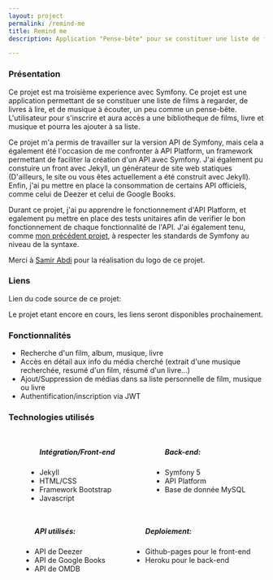 ```yaml
---
layout: project
permalink: /remind-me
title: Remind me
description: Application "Pense-bête" pour se constituer une liste de films à voir, livres à lire et musique à écouter.

---
```


<h3>Présentation</h3>
<p>Ce projet est ma troisième experience avec Symfony. Ce projet est une application permettant de se constituer une liste de films à regarder, de livres à lire, et de musique à écouter, un peu comme un pense-bête. L'utilisateur pour s'inscrire et aura accès a une bibliotheque de films, livre et musique et pourra les ajouter à sa liste.</p>
<p>Ce projet m'a permis de travailler sur la version API de Symfony, mais cela a également été l'occasion de me confronter à API Platform, un framework permettant de faciliter la création d'un API avec Symfony. J'ai également pu constuire un front avec Jekyll, un générateur de site web statiques (D'ailleurs, le site ou vous êtes actuellement a été construit avec Jekyll). Enfin, j'ai pu mettre en place la consommation de certains API officiels, comme celui de Deezer et celui de Google Books.</p>
<p>Durant ce projet, j'ai pu apprendre le fonctionnement d'API Platform, et egalement pu mettre en place des tests unitaires afin de verifier le bon fonctionnement de chaque fonctionnalité de l'API. J'ai également tenu, comme <a href="/quiver"> mon précédent projet</a>, à respecter les standards de Symfony au niveau de la syntaxe.</p>
<p>Merci à <a target="_blank" href="https://www.behance.net/samitcourt5917">Samir Abdi</a> pour la réalisation du logo de ce projet.</p>
<h3>Liens</h3>
<p>Lien du code source de ce projet:</p>
<p>Le projet etant encore en cours, les liens seront disponibles prochainement.</p>
<!-- <ul>
    <li>
        <p><i class="icon solid fa-desktop"></i>  Partie front-end : <a href="https://github.com/AlexandreRavichandran/Remind-me-frontend" target="_blank" class="icon brands fa-github"><span class="label">Github</span></a></p>
    </li>
    <li>
        <p><i class="icon solid fa-server"></i> Partie back-end : <a href="https://github.com/AlexandreRavichandran/Remind-me-backend" target="_blank" class="icon brands fa-github"><span class="label">Github</span></a></p>
    </li>
</ul>
<p>Lien du projet: <a href="https://alexandreravichandran.github.io/Remind-Me-frontend" target="_blank" class="icon brands"><i class="fas fa-rocket"></i></a></p>
<p>Lien de la partie back du projet: <a href="https://remind-me-api.herokuapp.com/" target="_blank" class="icon brands"><i class="fas fa-rocket"></i></a></p> -->

<h3> Fonctionnalités </h3>
<ul>
    <li>Recherche d'un film, album, musique, livre</li>
    <li>Accès en détail aux info du média cherché (extrait d'une musique recherchée, resumé d'un film, résumé d'un livre...)
    </li>     
    <li>Ajout/Suppression de médias dans sa liste personnelle de film, musique ou livre</li>
    <li>Authentification/inscription via JWT</li>
</ul>

<h3> Technologies utilisés </h3>
<div style="display:flex;justify-content:space-around;flex-wrap:wrap;">
    <ul>
        <h5>Intégration/Front-end</h5>
        <li>Jekyll</li>
        <li>HTML/CSS</li>
        <li>Framework Bootstrap</li>
        <li>Javascript</li>
    </ul>
    <ul>
        <h5>Back-end:</h5>
        <li>Symfony 5</li>
        <li>API Platform</li>
        <li>Base de donnée MySQL</li>
    </ul>
    <ul>
        <h5>API utilisés: </h5>
        <li>API de Deezer</li>
        <li>API de Google Books</li>
        <li>API de OMDB</li>
    </ul>
    <ul>
        <h5>Deploiement:</h5>
        <li>Github-pages pour le front-end</li>
        <li>Heroku pour le back-end </li>
    </ul>
</div>
